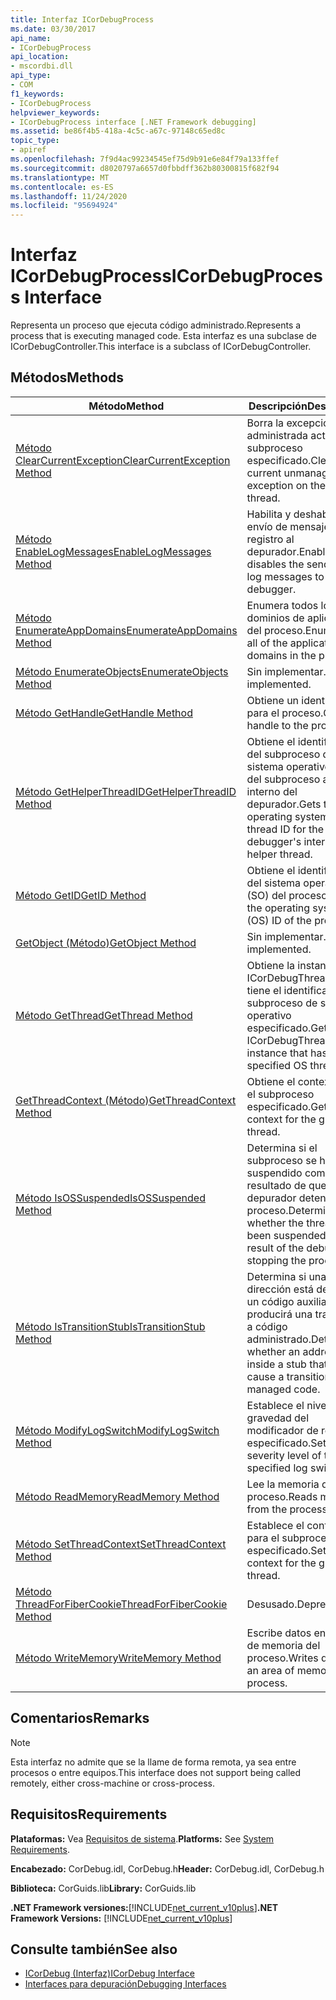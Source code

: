 ```yaml
---
title: Interfaz ICorDebugProcess
ms.date: 03/30/2017
api_name:
- ICorDebugProcess
api_location:
- mscordbi.dll
api_type:
- COM
f1_keywords:
- ICorDebugProcess
helpviewer_keywords:
- ICorDebugProcess interface [.NET Framework debugging]
ms.assetid: be86f4b5-418a-4c5c-a67c-97148c65ed8c
topic_type:
- apiref
ms.openlocfilehash: 7f9d4ac99234545ef75d9b91e6e84f79a133ffef
ms.sourcegitcommit: d8020797a6657d0fbbdff362b80300815f682f94
ms.translationtype: MT
ms.contentlocale: es-ES
ms.lasthandoff: 11/24/2020
ms.locfileid: "95694924"
---
```

# <a name="icordebugprocess-interface"></a><span data-ttu-id="eb30f-102">Interfaz ICorDebugProcess</span><span class="sxs-lookup"><span data-stu-id="eb30f-102">ICorDebugProcess Interface</span></span>

<span data-ttu-id="eb30f-103">Representa un proceso que ejecuta código administrado.</span><span class="sxs-lookup"><span data-stu-id="eb30f-103">Represents a process that is executing managed code.</span></span> <span data-ttu-id="eb30f-104">Esta interfaz es una subclase de ICorDebugController.</span><span class="sxs-lookup"><span data-stu-id="eb30f-104">This interface is a subclass of ICorDebugController.</span></span>  
  
## <a name="methods"></a><span data-ttu-id="eb30f-105">Métodos</span><span class="sxs-lookup"><span data-stu-id="eb30f-105">Methods</span></span>  
  
|<span data-ttu-id="eb30f-106">Método</span><span class="sxs-lookup"><span data-stu-id="eb30f-106">Method</span></span>|<span data-ttu-id="eb30f-107">Descripción</span><span class="sxs-lookup"><span data-stu-id="eb30f-107">Description</span></span>|  
|------------|-----------------|  
|[<span data-ttu-id="eb30f-108">Método ClearCurrentException</span><span class="sxs-lookup"><span data-stu-id="eb30f-108">ClearCurrentException Method</span></span>](icordebugprocess-clearcurrentexception-method.md)|<span data-ttu-id="eb30f-109">Borra la excepción no administrada actual en el subproceso especificado.</span><span class="sxs-lookup"><span data-stu-id="eb30f-109">Clears the current unmanaged exception on the given thread.</span></span>|  
|[<span data-ttu-id="eb30f-110">Método EnableLogMessages</span><span class="sxs-lookup"><span data-stu-id="eb30f-110">EnableLogMessages Method</span></span>](icordebugprocess-enablelogmessages-method.md)|<span data-ttu-id="eb30f-111">Habilita y deshabilita el envío de mensajes de registro al depurador.</span><span class="sxs-lookup"><span data-stu-id="eb30f-111">Enables and disables the sending of log messages to the debugger.</span></span>|  
|[<span data-ttu-id="eb30f-112">Método EnumerateAppDomains</span><span class="sxs-lookup"><span data-stu-id="eb30f-112">EnumerateAppDomains Method</span></span>](icordebugprocess-enumerateappdomains-method.md)|<span data-ttu-id="eb30f-113">Enumera todos los dominios de aplicación del proceso.</span><span class="sxs-lookup"><span data-stu-id="eb30f-113">Enumerates all of the application domains in the process.</span></span>|  
|[<span data-ttu-id="eb30f-114">Método EnumerateObjects</span><span class="sxs-lookup"><span data-stu-id="eb30f-114">EnumerateObjects Method</span></span>](icordebugprocess-enumerateobjects-method.md)|<span data-ttu-id="eb30f-115">Sin implementar.</span><span class="sxs-lookup"><span data-stu-id="eb30f-115">Not implemented.</span></span>|  
|[<span data-ttu-id="eb30f-116">Método GetHandle</span><span class="sxs-lookup"><span data-stu-id="eb30f-116">GetHandle Method</span></span>](icordebugprocess-gethandle-method.md)|<span data-ttu-id="eb30f-117">Obtiene un identificador para el proceso.</span><span class="sxs-lookup"><span data-stu-id="eb30f-117">Gets a handle to the process.</span></span>|  
|[<span data-ttu-id="eb30f-118">Método GetHelperThreadID</span><span class="sxs-lookup"><span data-stu-id="eb30f-118">GetHelperThreadID Method</span></span>](icordebugprocess-gethelperthreadid-method.md)|<span data-ttu-id="eb30f-119">Obtiene el identificador del subproceso del sistema operativo (SO) del subproceso auxiliar interno del depurador.</span><span class="sxs-lookup"><span data-stu-id="eb30f-119">Gets the operating system (OS) thread ID for the debugger's internal helper thread.</span></span>|  
|[<span data-ttu-id="eb30f-120">Método GetID</span><span class="sxs-lookup"><span data-stu-id="eb30f-120">GetID Method</span></span>](icordebugprocess-getid-method.md)|<span data-ttu-id="eb30f-121">Obtiene el identificador del sistema operativo (SO) del proceso.</span><span class="sxs-lookup"><span data-stu-id="eb30f-121">Gets the operating system (OS) ID of the process.</span></span>|  
|[<span data-ttu-id="eb30f-122">GetObject (Método)</span><span class="sxs-lookup"><span data-stu-id="eb30f-122">GetObject Method</span></span>](icordebugprocess-getobject-method.md)|<span data-ttu-id="eb30f-123">Sin implementar.</span><span class="sxs-lookup"><span data-stu-id="eb30f-123">Not implemented.</span></span>|  
|[<span data-ttu-id="eb30f-124">Método GetThread</span><span class="sxs-lookup"><span data-stu-id="eb30f-124">GetThread Method</span></span>](icordebugprocess-getthread-method.md)|<span data-ttu-id="eb30f-125">Obtiene la instancia de ICorDebugThread que tiene el identificador de subproceso de sistema operativo especificado.</span><span class="sxs-lookup"><span data-stu-id="eb30f-125">Gets the ICorDebugThread instance that has the specified OS thread ID.</span></span>|  
|[<span data-ttu-id="eb30f-126">GetThreadContext (Método)</span><span class="sxs-lookup"><span data-stu-id="eb30f-126">GetThreadContext Method</span></span>](icordebugprocess-getthreadcontext-method.md)|<span data-ttu-id="eb30f-127">Obtiene el contexto para el subproceso especificado.</span><span class="sxs-lookup"><span data-stu-id="eb30f-127">Gets the context for the given thread.</span></span>|  
|[<span data-ttu-id="eb30f-128">Método IsOSSuspended</span><span class="sxs-lookup"><span data-stu-id="eb30f-128">IsOSSuspended Method</span></span>](icordebugprocess-isossuspended-method.md)|<span data-ttu-id="eb30f-129">Determina si el subproceso se ha suspendido como resultado de que el depurador detenga el proceso.</span><span class="sxs-lookup"><span data-stu-id="eb30f-129">Determines whether the thread has been suspended as a result of the debugger stopping the process.</span></span>|  
|[<span data-ttu-id="eb30f-130">Método IsTransitionStub</span><span class="sxs-lookup"><span data-stu-id="eb30f-130">IsTransitionStub Method</span></span>](icordebugprocess-istransitionstub-method.md)|<span data-ttu-id="eb30f-131">Determina si una dirección está dentro de un código auxiliar que producirá una transición a código administrado.</span><span class="sxs-lookup"><span data-stu-id="eb30f-131">Determines whether an address is inside a stub that will cause a transition to managed code.</span></span>|  
|[<span data-ttu-id="eb30f-132">Método ModifyLogSwitch</span><span class="sxs-lookup"><span data-stu-id="eb30f-132">ModifyLogSwitch Method</span></span>](icordebugprocess-modifylogswitch-method.md)|<span data-ttu-id="eb30f-133">Establece el nivel de gravedad del modificador de registro especificado.</span><span class="sxs-lookup"><span data-stu-id="eb30f-133">Sets the severity level of the specified log switch.</span></span>|  
|[<span data-ttu-id="eb30f-134">Método ReadMemory</span><span class="sxs-lookup"><span data-stu-id="eb30f-134">ReadMemory Method</span></span>](icordebugprocess-readmemory-method.md)|<span data-ttu-id="eb30f-135">Lee la memoria del proceso.</span><span class="sxs-lookup"><span data-stu-id="eb30f-135">Reads memory from the process.</span></span>|  
|[<span data-ttu-id="eb30f-136">Método SetThreadContext</span><span class="sxs-lookup"><span data-stu-id="eb30f-136">SetThreadContext Method</span></span>](icordebugprocess-setthreadcontext-method.md)|<span data-ttu-id="eb30f-137">Establece el contexto para el subproceso especificado.</span><span class="sxs-lookup"><span data-stu-id="eb30f-137">Sets the context for the given thread.</span></span>|  
|[<span data-ttu-id="eb30f-138">Método ThreadForFiberCookie</span><span class="sxs-lookup"><span data-stu-id="eb30f-138">ThreadForFiberCookie Method</span></span>](icordebugprocess-threadforfibercookie-method.md)|<span data-ttu-id="eb30f-139">Desusado.</span><span class="sxs-lookup"><span data-stu-id="eb30f-139">Deprecated.</span></span>|  
|[<span data-ttu-id="eb30f-140">Método WriteMemory</span><span class="sxs-lookup"><span data-stu-id="eb30f-140">WriteMemory Method</span></span>](icordebugprocess-writememory-method.md)|<span data-ttu-id="eb30f-141">Escribe datos en un área de memoria del proceso.</span><span class="sxs-lookup"><span data-stu-id="eb30f-141">Writes data to an area of memory in the process.</span></span>|  
  
## <a name="remarks"></a><span data-ttu-id="eb30f-142">Comentarios</span><span class="sxs-lookup"><span data-stu-id="eb30f-142">Remarks</span></span>  
  
> [!NOTE]
> <span data-ttu-id="eb30f-143">Esta interfaz no admite que se la llame de forma remota, ya sea entre procesos o entre equipos.</span><span class="sxs-lookup"><span data-stu-id="eb30f-143">This interface does not support being called remotely, either cross-machine or cross-process.</span></span>  
  
## <a name="requirements"></a><span data-ttu-id="eb30f-144">Requisitos</span><span class="sxs-lookup"><span data-stu-id="eb30f-144">Requirements</span></span>  

 <span data-ttu-id="eb30f-145">**Plataformas:** Vea [Requisitos de sistema](../../get-started/system-requirements.md).</span><span class="sxs-lookup"><span data-stu-id="eb30f-145">**Platforms:** See [System Requirements](../../get-started/system-requirements.md).</span></span>  
  
 <span data-ttu-id="eb30f-146">**Encabezado:** CorDebug.idl, CorDebug.h</span><span class="sxs-lookup"><span data-stu-id="eb30f-146">**Header:** CorDebug.idl, CorDebug.h</span></span>  
  
 <span data-ttu-id="eb30f-147">**Biblioteca:** CorGuids.lib</span><span class="sxs-lookup"><span data-stu-id="eb30f-147">**Library:** CorGuids.lib</span></span>  
  
 <span data-ttu-id="eb30f-148">**.NET Framework versiones:**[!INCLUDE[net_current_v10plus](../../../../includes/net-current-v10plus-md.md)]</span><span class="sxs-lookup"><span data-stu-id="eb30f-148">**.NET Framework Versions:** [!INCLUDE[net_current_v10plus](../../../../includes/net-current-v10plus-md.md)]</span></span>  
  
## <a name="see-also"></a><span data-ttu-id="eb30f-149">Consulte también</span><span class="sxs-lookup"><span data-stu-id="eb30f-149">See also</span></span>

- [<span data-ttu-id="eb30f-150">ICorDebug (Interfaz)</span><span class="sxs-lookup"><span data-stu-id="eb30f-150">ICorDebug Interface</span></span>](icordebug-interface.md)
- [<span data-ttu-id="eb30f-151">Interfaces para depuración</span><span class="sxs-lookup"><span data-stu-id="eb30f-151">Debugging Interfaces</span></span>](debugging-interfaces.md)
